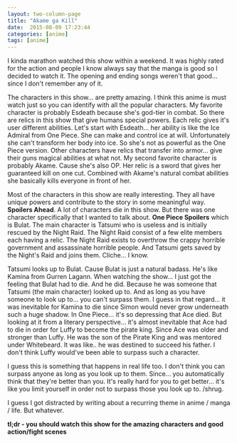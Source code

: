```yaml
---
layout: two-column-page 
title: "Akame ga Kill"
date:  2015-08-09 17:23:44
categories: [anime]
tags: [anime]
---
```

I kinda marathon watched this show within a weekend. It was highly rated for the action and people I know always say that the manga is good so I decided to watch it. The opening and ending songs weren't that good... since I don't remember any of it.

The characters in this show... are pretty amazing. I think this anime is must watch just so you can identify with all the popular characters. My favorite character is probably Esdeath because she's god-tier in combat. So there are relics in this show that give humans special powers. Each relic gives it's user different abilities. Let's start with Esdeath... her ability is like the Ice Admiral from One Piece. She can make and control ice at will. Unfortunately she can't transform her body into ice. So she's not as powerful as the One Piece version. Other characters have relics that transfer into armor... give their guns magical abilities at what not. My second favorite character is probably Akame. Cause she's also OP. Her relic is a sword that gives her guaranteed kill on one cut. Combined with Akame's natural combat abilities she basically kills everyone in front of her.

Most of the characters in this show are really interesting. They all have unique powers and contribute to the story in some meaningful way. **Spoilers Ahead**. A lot of characters die in this show. But there was one character specifically that I wanted to talk about. **One Piece Spoilers** which is Bulat. The main character is Tatsumi who is useless and is initially rescued by the Night Raid. The Night Raid consist of a few elite members each having a relic. The Night Raid exists to overthrow the crappy horrible government and assassinate horrible people. And Tatsumi gets saved by the Night's Raid and joins them. Cliche... I know.

Tatsumi looks up to Bulat. Cause Bulat is just a natural badass. He's like Kamina from Gurren Lagann. When watching the show... I just got the feeling that Bulat had to die. And he did. Because he was someone that Tatsumi (the main character) looked up to. And as long as you have someone to look up to... you can't surpass them. I guess in that regard... it was inevitable for Kamina to die since Simon would never grow underneath such a huge shadow. In One Piece... it's so depressing that Ace died. But looking at it from a literary perspective... it's almost inevitable that Ace had to die in order for Luffy to become the pirate king. Since Ace was older and stronger than Luffy. He was the son of the Pirate King and was mentored under Whitebeard. It was like.. he was destined to succeed his father. I don't think Luffy would've been able to surpass such a character.

I guess this is something that happens in real life too. I don't think you can surpass anyone as long as you look up to them. Since... you automatically think that they're better than you. It's really hard for you to get better... it's like you limit yourself in order not to surpass those you look up to. /shrug.

I guess I got distracted by writing about a recurring theme in anime / manga / life. But whatever. 

**tl;dr - you should watch this show for the amazing characters and good action/fight scenes**
